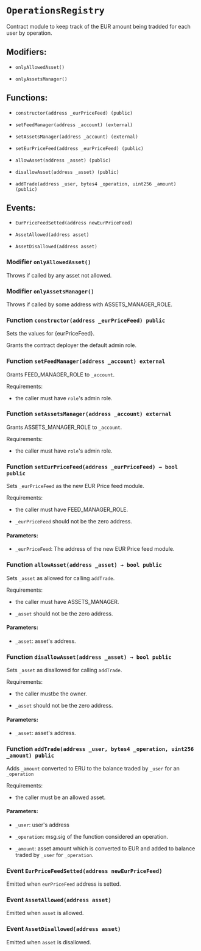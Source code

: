 # `OperationsRegistry`

Contract module to keep track of the EUR amount being tradded for each user by operation.

## Modifiers:

- `onlyAllowedAsset()`

- `onlyAssetsManager()`

## Functions:

- `constructor(address _eurPriceFeed) (public)`

- `setFeedManager(address _account) (external)`

- `setAssetsManager(address _account) (external)`

- `setEurPriceFeed(address _eurPriceFeed) (public)`

- `allowAsset(address _asset) (public)`

- `disallowAsset(address _asset) (public)`

- `addTrade(address _user, bytes4 _operation, uint256 _amount) (public)`

## Events:

- `EurPriceFeedSetted(address newEurPriceFeed)`

- `AssetAllowed(address asset)`

- `AssetDisallowed(address asset)`

### Modifier `onlyAllowedAsset()`

Throws if called by any asset not allowed.

### Modifier `onlyAssetsManager()`

Throws if called by some address with ASSETS_MANAGER_ROLE.

### Function `constructor(address _eurPriceFeed) public`

Sets the values for {eurPriceFeed}.

Grants the contract deployer the default admin role.

### Function `setFeedManager(address _account) external`

Grants FEED_MANAGER_ROLE to `_account`.

Requirements:

- the caller must have ``role``'s admin role.

### Function `setAssetsManager(address _account) external`

Grants ASSETS_MANAGER_ROLE to `_account`.

Requirements:

- the caller must have ``role``'s admin role.

### Function `setEurPriceFeed(address _eurPriceFeed) → bool public`

Sets `_eurPriceFeed` as the new EUR Price feed module.

Requirements:

- the caller must have FEED_MANAGER_ROLE.

- `_eurPriceFeed` should not be the zero address.

#### Parameters:

- `_eurPriceFeed`: The address of the new EUR Price feed module.

### Function `allowAsset(address _asset) → bool public`

Sets `_asset` as allowed for calling `addTrade`.

Requirements:

- the caller must have ASSETS_MANAGER.

- `_asset` should not be the zero address.

#### Parameters:

- `_asset`: asset's address.

### Function `disallowAsset(address _asset) → bool public`

Sets `_asset` as disallowed for calling `addTrade`.

Requirements:

- the caller mustbe the owner.

- `_asset` should not be the zero address.

#### Parameters:

- `_asset`: asset's address.

### Function `addTrade(address _user, bytes4 _operation, uint256 _amount) public`

Adds `_amount` converted to ERU to the balance traded by `_user` for an `_operation`

Requirements:

- the caller must be an allowed asset.

#### Parameters:

- `_user`: user's address

- `_operation`: msg.sig of the function considered an operation.

- `_amount`: asset amount which is converted to EUR and added to balance traded by `_user` for `_operation`.

### Event `EurPriceFeedSetted(address newEurPriceFeed)`

Emitted when `eurPriceFeed` address is setted.

### Event `AssetAllowed(address asset)`

Emitted when `asset` is allowed.

### Event `AssetDisallowed(address asset)`

Emitted when `asset` is disallowed.
